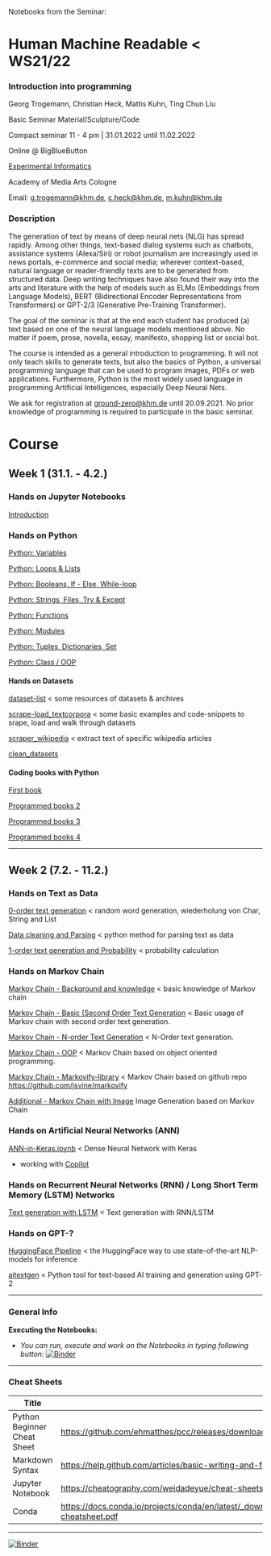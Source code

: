 Notebooks from the Seminar:

# Human Machine Readable < WS21/22

### Introduction into programming

Georg Trogemann, Christian Heck, Mattis Kuhn, Ting Chun Liu

Basic Seminar Material/Sculpture/Code

Compact seminar 11 - 4 pm | 31.01.2022 until 11.02.2022 

Online @ BigBlueButton

[Experimental Informatics](https://en.khm.de/exMedia_experimentelle_informatik/)

Academy of Media Arts Cologne

Email: g.trogemann@khm.de, c.heck@khm.de, m.kuhn@khm.de

### Description

The generation of text by means of deep neural nets (NLG) has spread rapidly. Among other things, text-based dialog systems such as chatbots, assistance systems (Alexa/Siri) or robot journalism are increasingly used in news portals, e-commerce and social media; wherever context-based, natural language or reader-friendly texts are to be generated from structured data. Deep writing techniques have also found their way into the arts and literature with the help of models such as ELMo (Embeddings from Language Models), BERT (Bidirectional Encoder Representations from Transformers) or GPT-2/3 (Generative Pre-Training Transformer).

The goal of the seminar is that at the end each student has produced (a) text based on one of the neural language models mentioned above. No matter if poem, prose, novella, essay, manifesto, shopping list or social bot.

The course is intended as a general introduction to programming. It will not only teach skills to generate texts, but also the basics of Python, a universal programming language that can be used to program images, PDFs or web applications. Furthermore, Python is the most widely used language in programming Artificial Intelligences, especially Deep Neural Nets.

We ask for registration at [ground-zero@khm.de](mailto:ground-zero@khm.de) until 20.09.2021. No prior knowledge of programming is required to participate in the basic seminar.

# Course

## Week 1 (31.1. - 4.2.)

### Hands on Jupyter Notebooks

[Introduction](https://github.com/experimental-informatics/how-to-make-human-machine-readable/blob/master/00_General-introductions/Introduction.ipynb)

### Hands on Python

[Python: Variables](https://github.com/experimental-informatics/how-to-make-human-machine-readable/blob/master/00_General-introductions/python_variables.ipynb)

[Python: Loops & Lists](https://github.com/experimental-informatics/how-to-make-human-machine-readable/blob/master/00_General-introductions/python_loops_lists.ipynb)

[Python: Booleans, If - Else, While-loop](https://github.com/experimental-informatics/how-to-make-human-machine-readable/blob/master/00_General-introductions/python_booleans_conditionals.ipynb)

[Python: Strings, Files, Try & Except](https://github.com/experimental-informatics/how-to-make-human-machine-readable/blob/master/00_General-introductions/python_strings_files_try.ipynb)

[Python: Functions](https://github.com/experimental-informatics/how-to-make-human-machine-readable/blob/master/00_General-introductions/python_functions.ipynb)

[Python: Modules](https://github.com/experimental-informatics/how-to-make-human-machine-readable/blob/master/00_General-introductions/python_modules_pypi.ipynb)

[Python: Tuples, Dictionaries, Set](https://github.com/experimental-informatics/how-to-make-human-machine-readable/blob/master/00_General-introductions/python_tuples_dictionaries_set.ipynb)

[Python: Class / OOP](https://github.com/experimental-informatics/how-to-make-human-machine-readable/blob/master/00_General-introductions/python_class.ipynb)

#### Hands on Datasets

[dataset-list](https://github.com/experimental-informatics/how-to-make-human-machine-readable/blob/master/00_General-introductions/dataset-list.md) < some resources of datasets & archives

[scrape-load_textcorpora](https://github.com/experimental-informatics/how-to-make-human-machine-readable/blob/master/00_General-introductions/scrape-load_textcorpora.ipynb) < some basic examples and code-snippets to srape, load and walk through datasets

[scraper_wikipedia](https://github.com/experimental-informatics/how-to-make-human-machine-readable/blob/master/00_General-introductions/scraper_wikipedia.ipynb) < extract text of specific wikipedia articles

[clean_datasets](https://github.com/experimental-informatics/how-to-make-human-machine-readable/blob/master/00_General-introductions/clean-token-read.ipynb)

#### Coding books with Python

[First book](https://github.com/experimental-informatics/how-to-make-human-machine-readable/blob/master/00_General-introductions/books_1.ipynb)

[Programmed books 2](https://github.com/experimental-informatics/how-to-make-human-machine-readable/blob/master/00_General-introductions/books_2.ipynb)

[Programmed books 3](https://github.com/experimental-informatics/how-to-make-human-machine-readable/blob/master/00_General-introductions/books_3.ipynb)

[Programmed books 4](https://github.com/experimental-informatics/how-to-make-human-machine-readable/blob/master/00_General-introductions/books_4.ipynb)

---

## Week 2 (7.2. - 11.2.)

### Hands on Text as Data

[0-order text generation](https://github.com/experimental-informatics/how-to-make-human-machine-readable/blob/master/02_Markov-Chain/0-order_text_generation.ipynb) < random word generation, wiederholung von Char, String and List 

[Data cleaning and Parsing](https://github.com/experimental-informatics/how-to-make-human-machine-readable/blob/master/02_Markov-Chain/Data_cleaning_and_Parsing.ipynb) < python method for parsing text as data

[1-order text generation and Probability](https://github.com/experimental-informatics/how-to-make-human-machine-readable/blob/master/02_Markov-Chain/1-order_text_generation.ipynb) < probability calculation

### Hands on Markov Chain

[Markov Chain - Background and knowledge](https://github.com/experimental-informatics/how-to-make-human-machine-readable/blob/master/02_Markov-Chain/Markov_Chain_0_Background_and_knowledge.ipynb) < basic knowledge of Markov chain

[Markov Chain - Basic (Second Order Text Generation](https://github.com/experimental-informatics/how-to-make-human-machine-readable/blob/master/02_Markov-Chain/Markov_Chain_1_Basic_Second_Order.ipynb) < Basic usage of Markov chain with second order text generation.

[Markov Chain - N-order Text Generation](https://github.com/experimental-informatics/how-to-make-human-machine-readable/blob/master/02_Markov-Chain/Markov_Chain_2_N-order_Text_Generation.ipynb) < N-Order text generation.

[Markov Chain - OOP](https://github.com/experimental-informatics/how-to-make-human-machine-readable/blob/master/02_Markov-Chain/Markov_Chain_3_Class.ipynb) < Markov Chain based on object oriented programming.

[Markov Chain - Markovify-library](https://github.com/experimental-informatics/how-to-make-human-machine-readable/blob/master/02_Markov-Chain/Markov_Chain_Markovify_Library.ipynb) < Markov Chain based on github repo https://github.com/jsvine/markovify

[Additional - Markov Chain with Image](https://github.com/experimental-informatics/how-to-make-human-machine-readable/blob/master/02_Markov-Chain/Markov_Chain_Image.ipynb) Image Generation based on Markov Chain

### Hands on Artificial Neural Networks (ANN)

[ANN-in-Keras.ipynb](https://github.com/experimental-informatics/how-to-make-human-machine-readable/blob/master/03_ANN/Keras-ANN.ipynb) < Dense Neural Network with Keras

+ working with [Copilot](https://copilot.github.com/)

### Hands on Recurrent Neural Networks (RNN) / Long Short Term Memory (LSTM) Networks

[Text generation with LSTM](https://github.com/experimental-informatics/how-to-make-human-machine-readable/blob/master/03_RNN/LSTM-Textgenerator.ipynb) < Text generation with RNN/LSTM

### Hands on GPT-?

[HuggingFace Pipeline](https://github.com/experimental-informatics/how-to-make-human-machine-readable/tree/master/04_GPT/huggingface-pipeline) < the HuggingFace way to use state-of-the-art NLP-models for inference

[aitextgen](https://github.com/experimental-informatics/how-to-make-human-machine-readable/tree/master/04_GPT/aitextgen) < Python tool for text-based AI training and generation using GPT-2

---

### General Info 

**Executing the Notebooks:**

- *You can run, execute and work on the Notebooks in typing following button:* [![Binder](https://mybinder.org/badge_logo.svg)](https://mybinder.org/v2/gh/experimental-informatics/how-to-make-human-machine-readable/HEAD)

<!--
**Folder in KHM-Cloud:**

- *[??Here??](https://wolke.khm.de/LINK?) you can find some material for the seminar*
-->
---
### Cheat Sheets

| Title                       | URL                                                          |
| --------------------------- | ------------------------------------------------------------ |
| Python Beginner Cheat Sheet | https://github.com/ehmatthes/pcc/releases/download/v1.0.0/beginners_python_cheat_sheet_pcc_all.pdf |
| Markdown Syntax             | https://help.github.com/articles/basic-writing-and-formatting-syntax/ |
| Jupyter Notebook            | https://cheatography.com/weidadeyue/cheat-sheets/jupyter-notebook/pdf_bw/ |
| Conda                       | https://docs.conda.io/projects/conda/en/latest/_downloads/843d9e0198f2a193a3484886fa28163c/conda-cheatsheet.pdf |

---

[![Binder](https://mybinder.org/badge_logo.svg)](https://mybinder.org/v2/gh/experimental-informatics/how-to-make-human-machine-readable/HEAD)

